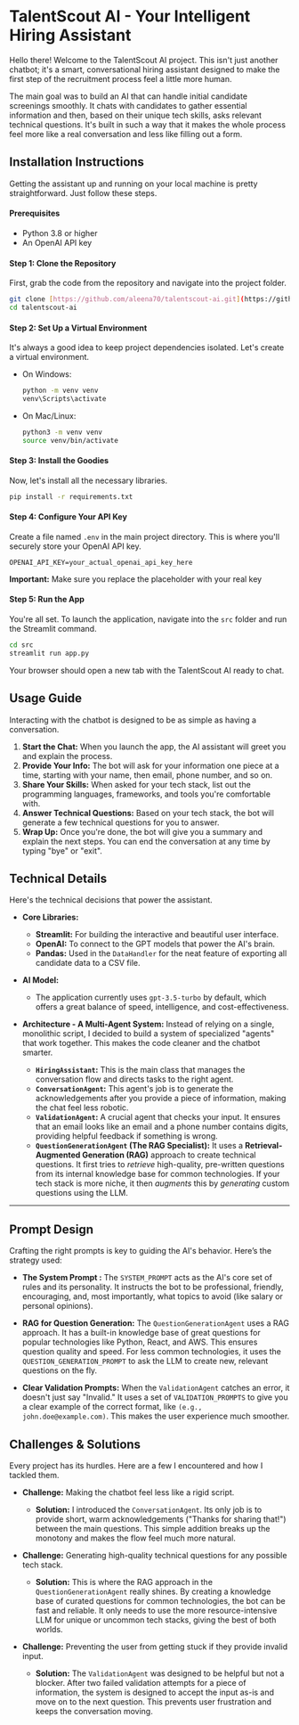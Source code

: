 
# TalentScout AI - Your Intelligent Hiring Assistant

Hello there! Welcome to the TalentScout AI project. This isn't just another chatbot; it's a smart, conversational hiring assistant designed to make the first step of the recruitment process feel a little more human.

The main goal was to build an AI that can handle initial candidate screenings smoothly. It chats with candidates to gather essential information and then, based on their unique tech skills, asks relevant technical questions. It's built in such a way that it makes the whole process feel more like a real conversation and less like filling out a form.


## Installation Instructions

Getting the assistant up and running on your local machine is pretty straightforward. Just follow these steps.

#### Prerequisites

* Python 3.8 or higher
* An OpenAI API key

#### Step 1: Clone the Repository

First, grab the code from the repository and navigate into the project folder.

```bash
git clone [https://github.com/aleena70/talentscout-ai.git](https://github.com/your-username/talentscout-ai.git)
cd talentscout-ai
````

#### Step 2: Set Up a Virtual Environment

It's always a good idea to keep project dependencies isolated. Let's create a virtual environment.

  * On Windows:

    ```bash
    python -m venv venv
    venv\Scripts\activate
    ```

  * On Mac/Linux:

    ```bash
    python3 -m venv venv
    source venv/bin/activate
    ```

#### Step 3: Install the Goodies

Now, let's install all the necessary libraries.

```bash
pip install -r requirements.txt
```

#### Step 4: Configure Your API Key

Create a file named `.env` in the main project directory. This is where you'll securely store your OpenAI API key.

```env
OPENAI_API_KEY=your_actual_openai_api_key_here
```

**Important:** Make sure you replace the placeholder with your real key

#### Step 5: Run the App

You're all set. To launch the application, navigate into the `src` folder and run the Streamlit command.

```bash
cd src
streamlit run app.py
```

Your browser should open a new tab with the TalentScout AI ready to chat.



##  Usage Guide

Interacting with the chatbot is designed to be as simple as having a conversation.

1.  **Start the Chat:** When you launch the app, the AI assistant will greet you and explain the process.
2.  **Provide Your Info:** The bot will ask for your information one piece at a time, starting with your name, then email, phone number, and so on.
3.  **Share Your Skills:** When asked for your tech stack, list out the programming languages, frameworks, and tools you're comfortable with.
4.  **Answer Technical Questions:** Based on your tech stack, the bot will generate a few technical questions for you to answer.
5.  **Wrap Up:** Once you're done, the bot will give you a summary and explain the next steps. You can end the conversation at any time by typing "bye" or "exit".



##  Technical Details

Here's the technical decisions that power the assistant.

  * **Core Libraries:**

      * **Streamlit:** For building the interactive and beautiful user interface.
      * **OpenAI:** To connect to the GPT models that power the AI's brain.
      * **Pandas:** Used in the `DataHandler` for the neat feature of exporting all candidate data to a CSV file.

  * **AI Model:**

      * The application currently uses `gpt-3.5-turbo` by default, which offers a great balance of speed, intelligence, and cost-effectiveness.

  * **Architecture - A Multi-Agent System:**
    Instead of relying on a single, monolithic script, I decided to build a system of specialized "agents" that work together. This makes the code cleaner and the chatbot smarter.

      * **`HiringAssistant`:** This is the main class that manages the conversation flow and directs tasks to the right agent.
      * **`ConversationAgent`:** This agent's job is to generate the acknowledgements after you provide a piece of information, making the chat feel less robotic.
      * **`ValidationAgent`:** A crucial agent that checks your input. It ensures that an email looks like an email and a phone number contains digits, providing helpful feedback if something is wrong.
      * **`QuestionGenerationAgent` (The RAG Specialist):**  It uses a **Retrieval-Augmented Generation (RAG)** approach to create technical questions. It first tries to *retrieve* high-quality, pre-written questions from its internal knowledge base for common technologies. If your tech stack is more niche, it then *augments* this by *generating* custom questions using the LLM.

-----

## Prompt Design

Crafting the right prompts is key to guiding the AI's behavior. Here’s the strategy used:

  * **The System Prompt :** The `SYSTEM_PROMPT` acts as the AI's core set of rules and its personality. It instructs the bot to be professional, friendly, encouraging, and, most importantly, what topics to avoid (like salary or personal opinions).

  * **RAG for Question Generation:** The `QuestionGenerationAgent` uses a RAG approach. It has a built-in knowledge base of great questions for popular technologies like Python, React, and AWS. This ensures question quality and speed. For less common technologies, it uses the `QUESTION_GENERATION_PROMPT` to ask the LLM to create new, relevant questions on the fly.

  * **Clear Validation Prompts:** When the `ValidationAgent` catches an error, it doesn't just say "Invalid." It uses a set of `VALIDATION_PROMPTS` to give you a clear example of the correct format, like `(e.g., john.doe@example.com)`. This makes the user experience much smoother.



##  Challenges & Solutions

Every project has its hurdles. Here are a few I encountered and how I tackled them.

  * **Challenge:** Making the chatbot feel less like a rigid script.

      * **Solution:** I introduced the `ConversationAgent`. Its only job is to provide short, warm acknowledgements ("Thanks for sharing that\!") between the main questions. This simple addition breaks up the monotony and makes the flow feel much more natural.

  * **Challenge:** Generating high-quality technical questions for any possible tech stack.

      * **Solution:** This is where the RAG approach in the `QuestionGenerationAgent` really shines. By creating a knowledge base of curated questions for common technologies, the bot can be fast and reliable. It only needs to use the more resource-intensive LLM for unique or uncommon tech stacks, giving the best of both worlds.

  * **Challenge:** Preventing the user from getting stuck if they provide invalid input.

      * **Solution:** The `ValidationAgent` was designed to be helpful but not a blocker. After two failed validation attempts for a piece of information, the system is designed to accept the input as-is and move on to the next question. This prevents user frustration and keeps the conversation moving.

<!-- end list -->

```
```